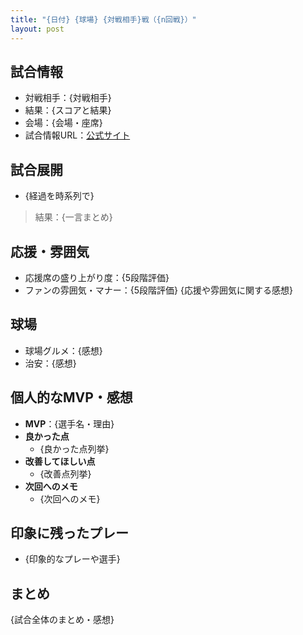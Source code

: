 ```yaml
---
title: "{日付} {球場} {対戦相手}戦（{n回戦}）"
layout: post
---
```


## 試合情報
- 対戦相手：{対戦相手}
- 結果：{スコアと結果}
- 会場：{会場・座席}
- 試合情報URL：[公式サイト]({公式URL})

<!--more-->

## 試合展開
- {経過を時系列で}

> 結果：{一言まとめ}

## 応援・雰囲気
- 応援席の盛り上がり度：{5段階評価}
- ファンの雰囲気・マナー：{5段階評価}
{応援や雰囲気に関する感想}

## 球場
- 球場グルメ：{感想}
- 治安：{感想}

## 個人的なMVP・感想
- **MVP**：{選手名・理由}
- **良かった点**  
  - {良かった点列挙}
- **改善してほしい点**  
  - {改善点列挙}
- **次回へのメモ**  
  - {次回へのメモ}

## 印象に残ったプレー
- {印象的なプレーや選手}

## まとめ
{試合全体のまとめ・感想}
